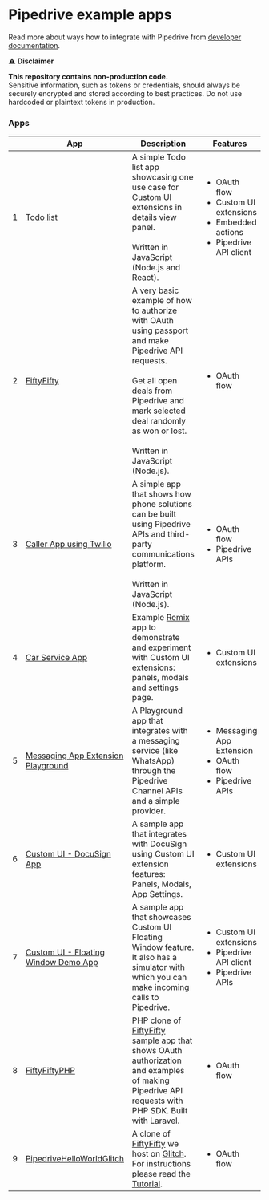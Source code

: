 # Pipedrive example apps

Read more about ways how to integrate with Pipedrive from [developer documentation](https://pipedrive.readme.io/docs).

⚠️ **Disclaimer**

**This repository contains non-production code.**\
Sensitive information, such as tokens or credentials, should always be securely encrypted and stored according to best practices. Do not use hardcoded or plaintext tokens in production.


### Apps

|     | App                                                                          | Description                                                                                                                                                                                                                                        | Features                                                                                                        |
| --- |------------------------------------------------------------------------------|----------------------------------------------------------------------------------------------------------------------------------------------------------------------------------------------------------------------------------------------------| --------------------------------------------------------------------------------------------------------------- |
| 1   | [Todo list](/apps/todo)                                                      | A simple Todo list app showcasing one use case for Custom UI extensions in details view panel.<br/><br/>Written in JavaScript (Node.js and React).                                                                                                 | <ul><li>OAuth flow</li><li>Custom UI extensions</li><li>Embedded actions</li><li>Pipedrive API client</li></ul> |
| 2   | [FiftyFifty](https://github.com/pipedrive/FiftyFifty)                        | A very basic example of how to authorize with OAuth using passport and make Pipedrive API requests.<br/><br />Get all open deals from Pipedrive and mark selected deal randomly as won or lost.<br/><br/>Written in JavaScript (Node.js).          | <ul><li>OAuth flow</li></ul>                                                                                    |
| 3   | [Caller App using Twilio](/apps/caller)                                      | A simple app that shows how phone solutions can be built using Pipedrive APIs and third-party communications platform.<br/><br/>Written in JavaScript (Node.js).                                                                                   | <ul><li>OAuth flow</li><li>Pipedrive APIs</li></ul>                                                             |
| 4   | [Car Service App](/apps/remix-cars-service)                                  | Example [Remix](https://remix.run) app to demonstrate and experiment with Custom UI extensions: panels, modals and settings page.                                                                                                                  | <ul><li>Custom UI extensions</li></ul>                                                                          |
| 5   | [Messaging App Extension Playground](/apps/messaging-app-extn-playground)    | A Playground app that integrates with a messaging service (like WhatsApp) through the Pipedrive Channel APIs and a simple provider.                                                                                                                | <ul><li>Messaging App Extension</li><li>OAuth flow</li><li>Pipedrive APIs</li></ul>                             |
| 6   | [Custom UI - DocuSign App](/apps/custom-ui-app-docusign)                     | A sample app that integrates with DocuSign using Custom UI extension features: Panels, Modals, App Settings.                                                                                                                                       | <ul><li>Custom UI extensions</li></ul>                                                                          |
| 7   | [Custom UI - Floating Window Demo App](/apps/custom-ui-floating-window-demo) | A sample app that showcases Custom UI Floating Window feature. It also has a simulator with which you can make incoming calls to Pipedrive.                                                                                                        | <ul><li>Custom UI extensions</li><li>Pipedrive API client</li><li>Pipedrive APIs</li></ul>                      |
| 8   | [FiftyFiftyPHP](/apps/fifty-fifty-php)                                       | PHP clone of [FiftyFifty](https://github.com/pipedrive/FiftyFifty) sample app that shows OAuth authorization and examples of making Pipedrive API requests with PHP SDK. Built with Laravel.                                                       | <ul><li>OAuth flow</li></ul>                                                                                    |
| 9   | [PipedriveHelloWorldGlitch](/apps/pipedrive-hello-world-glitch)              | A clone of [FiftyFifty](https://github.com/pipedrive/FiftyFifty) we host on [Glitch](https://glitch.com/edit/#!/remix/pipedrive-hello-world). For instructions please read the [Tutorial](https://developers.pipedrive.com/tutorials/build-your-first-pipedrive-hello-world-app?). | <ul><li>OAuth flow</li></ul>                                                                                    |